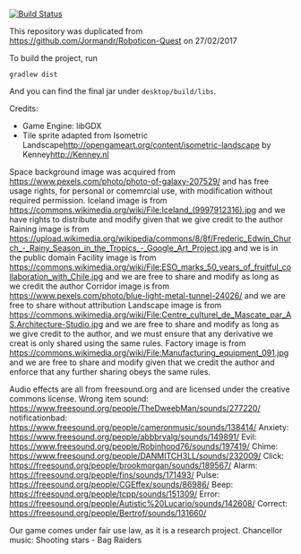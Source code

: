 [![Build Status](https://travis-ci.org/SEPR-TopRight/RoboticonQuest2.svg?branch=master)](https://travis-ci.org/SEPR-TopRight/RoboticonQuest2)

This repository was duplicated from https://github.com/Jormandr/Roboticon-Quest on 27/02/2017

To build the project, run

    gradlew dist

And you can find the final jar under `desktop/build/libs`.

Credits:
- Game Engine: libGDX
- Tile sprite adapted from
  Isometric Landscape<http://opengameart.org/content/isometric-landscape>
  by Kenney<http://Kenney.nl>

Space background image was acquired from https://www.pexels.com/photo/photo-of-galaxy-207529/ and has free usage rights,
for personal or comemrcial use, with modification without required permission.
Iceland image is from https://commons.wikimedia.org/wiki/File:Iceland_(9997912316).jpg and we have rights to distribute and modify given that we give credit to the author
Raining image is from https://upload.wikimedia.org/wikipedia/commons/8/8f/Frederic_Edwin_Church_-_Rainy_Season_in_the_Tropics_-_Google_Art_Project.jpg and we is in the public domain
Facility image is from https://commons.wikimedia.org/wiki/File:ESO_marks_50_years_of_fruitful_collaboration_with_Chile.jpg and we are free to share and modify as long as we credit the author
Corridor image is from https://www.pexels.com/photo/blue-light-metal-tunnel-24026/ and we are free to share without attribution
Landscape image is from https://commons.wikimedia.org/wiki/File:Centre_culturel_de_Mascate_par_AS.Architecture-Studio.jpg and we are free to share and modify as long as we give credit to the author, and we must ensure that any derivative we creat is only shared using the same rules.
Factory image is from https://commons.wikimedia.org/wiki/File:Manufacturing_equipment_091.jpg and we are free to share and modify given that we credit the author and enforce that any further sharing obeys the same rules.

Audio effects are all from freesound.org and are licensed under the creative commons license. 
Wrong item sound: https://www.freesound.org/people/TheDweebMan/sounds/277220/ 
notificationbad: https://www.freesound.org/people/cameronmusic/sounds/138414/ 
Anxiety: https://www.freesound.org/people/abbbrvalg/sounds/149891/ 
Evil: https://www.freesound.org/people/Robinhood76/sounds/197419/
Chime: https://www.freesound.org/people/DANMITCH3LL/sounds/232009/ 
Click: https://freesound.org/people/brookmorgan/sounds/189567/ 
Alarm: https://freesound.org/people/fins/sounds/171493/ 
Pulse: https://freesound.org/people/CGEffex/sounds/86986/
Beep: https://freesound.org/people/tcpp/sounds/151309/ 
Error: https://freesound.org/people/Autistic%20Lucario/sounds/142608/ 
Correct: https://freesound.org/people/Bertrof/sounds/131660/

Our game comes under fair use law, as it is a research project.
Chancellor music: Shooting stars - Bag Raiders 
